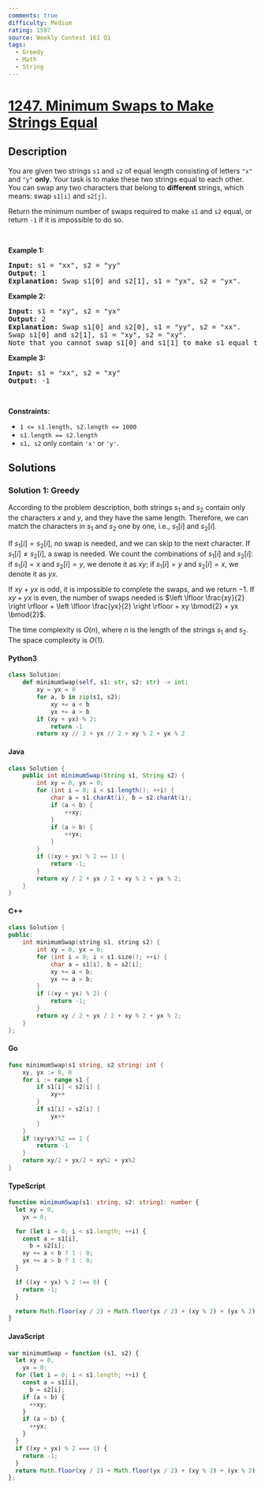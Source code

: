 ```yaml
---
comments: true
difficulty: Medium
rating: 1597
source: Weekly Contest 161 Q1
tags:
  - Greedy
  - Math
  - String
---
```


<!-- problem:start -->

# [1247. Minimum Swaps to Make Strings Equal](https://leetcode.com/problems/minimum-swaps-to-make-strings-equal)

## Description

<!-- description:start -->

<p>You are given two strings <code>s1</code> and <code>s2</code> of equal length consisting of letters <code>&quot;x&quot;</code> and <code>&quot;y&quot;</code> <strong>only</strong>. Your task is to make these two strings equal to each other. You can swap any two characters that belong to <strong>different</strong> strings, which means: swap <code>s1[i]</code> and <code>s2[j]</code>.</p>

<p>Return the minimum number of swaps required to make <code>s1</code> and <code>s2</code> equal, or return <code>-1</code> if it is impossible to do so.</p>

<p>&nbsp;</p>
<p><strong class="example">Example 1:</strong></p>

<pre>
<strong>Input:</strong> s1 = &quot;xx&quot;, s2 = &quot;yy&quot;
<strong>Output:</strong> 1
<strong>Explanation:</strong> Swap s1[0] and s2[1], s1 = &quot;yx&quot;, s2 = &quot;yx&quot;.
</pre>

<p><strong class="example">Example 2:</strong></p>

<pre>
<strong>Input:</strong> s1 = &quot;xy&quot;, s2 = &quot;yx&quot;
<strong>Output:</strong> 2
<strong>Explanation:</strong> Swap s1[0] and s2[0], s1 = &quot;yy&quot;, s2 = &quot;xx&quot;.
Swap s1[0] and s2[1], s1 = &quot;xy&quot;, s2 = &quot;xy&quot;.
Note that you cannot swap s1[0] and s1[1] to make s1 equal to &quot;yx&quot;, cause we can only swap chars in different strings.
</pre>

<p><strong class="example">Example 3:</strong></p>

<pre>
<strong>Input:</strong> s1 = &quot;xx&quot;, s2 = &quot;xy&quot;
<strong>Output:</strong> -1
</pre>

<p>&nbsp;</p>
<p><strong>Constraints:</strong></p>

<ul>
	<li><code>1 &lt;= s1.length, s2.length &lt;= 1000</code></li>
	<li><code>s1.length == s2.length</code></li>
	<li><code>s1, s2</code> only contain <code>&#39;x&#39;</code> or <code>&#39;y&#39;</code>.</li>
</ul>

<!-- description:end -->

## Solutions

<!-- solution:start -->

### Solution 1: Greedy

According to the problem description, both strings $s_1$ and $s_2$ contain only the characters $x$ and $y$, and they have the same length. Therefore, we can match the characters in $s_1$ and $s_2$ one by one, i.e., $s_1[i]$ and $s_2[i]$.

If $s_1[i] = s_2[i]$, no swap is needed, and we can skip to the next character. If $s_1[i] \neq s_2[i]$, a swap is needed. We count the combinations of $s_1[i]$ and $s_2[i]$: if $s_1[i] = x$ and $s_2[i] = y$, we denote it as $xy$; if $s_1[i] = y$ and $s_2[i] = x$, we denote it as $yx$.

If $xy + yx$ is odd, it is impossible to complete the swaps, and we return $-1$. If $xy + yx$ is even, the number of swaps needed is $\left \lfloor \frac{xy}{2} \right \rfloor + \left \lfloor \frac{yx}{2} \right \rfloor + xy \bmod{2} + yx \bmod{2}$.

The time complexity is $O(n)$, where $n$ is the length of the strings $s_1$ and $s_2$. The space complexity is $O(1)$.

<!-- tabs:start -->

#### Python3

```python
class Solution:
    def minimumSwap(self, s1: str, s2: str) -> int:
        xy = yx = 0
        for a, b in zip(s1, s2):
            xy += a < b
            yx += a > b
        if (xy + yx) % 2:
            return -1
        return xy // 2 + yx // 2 + xy % 2 + yx % 2
```

#### Java

```java
class Solution {
    public int minimumSwap(String s1, String s2) {
        int xy = 0, yx = 0;
        for (int i = 0; i < s1.length(); ++i) {
            char a = s1.charAt(i), b = s2.charAt(i);
            if (a < b) {
                ++xy;
            }
            if (a > b) {
                ++yx;
            }
        }
        if ((xy + yx) % 2 == 1) {
            return -1;
        }
        return xy / 2 + yx / 2 + xy % 2 + yx % 2;
    }
}
```

#### C++

```cpp
class Solution {
public:
    int minimumSwap(string s1, string s2) {
        int xy = 0, yx = 0;
        for (int i = 0; i < s1.size(); ++i) {
            char a = s1[i], b = s2[i];
            xy += a < b;
            yx += a > b;
        }
        if ((xy + yx) % 2) {
            return -1;
        }
        return xy / 2 + yx / 2 + xy % 2 + yx % 2;
    }
};
```

#### Go

```go
func minimumSwap(s1 string, s2 string) int {
	xy, yx := 0, 0
	for i := range s1 {
		if s1[i] < s2[i] {
			xy++
		}
		if s1[i] > s2[i] {
			yx++
		}
	}
	if (xy+yx)%2 == 1 {
		return -1
	}
	return xy/2 + yx/2 + xy%2 + yx%2
}
```

#### TypeScript

```ts
function minimumSwap(s1: string, s2: string): number {
  let xy = 0,
    yx = 0;

  for (let i = 0; i < s1.length; ++i) {
    const a = s1[i],
      b = s2[i];
    xy += a < b ? 1 : 0;
    yx += a > b ? 1 : 0;
  }

  if ((xy + yx) % 2 !== 0) {
    return -1;
  }

  return Math.floor(xy / 2) + Math.floor(yx / 2) + (xy % 2) + (yx % 2);
}
```

#### JavaScript

```js
var minimumSwap = function (s1, s2) {
  let xy = 0,
    yx = 0;
  for (let i = 0; i < s1.length; ++i) {
    const a = s1[i],
      b = s2[i];
    if (a < b) {
      ++xy;
    }
    if (a > b) {
      ++yx;
    }
  }
  if ((xy + yx) % 2 === 1) {
    return -1;
  }
  return Math.floor(xy / 2) + Math.floor(yx / 2) + (xy % 2) + (yx % 2);
};
```

<!-- tabs:end -->

<!-- solution:end -->

<!-- problem:end -->
